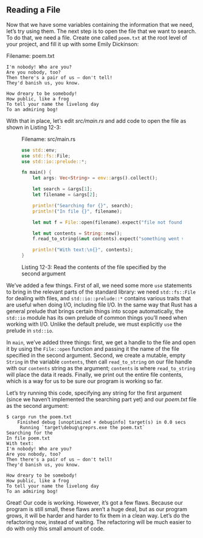 ## Reading a File

Now that we have some variables containing the information that we need, let’s
try using them. The next step is to open the file that we want to search. To do
that, we need a file. Create one called `poem.txt` at the root level of your
project, and fill it up with some Emily Dickinson:

<span class="filename">Filename: poem.txt</span>

```text
I'm nobody! Who are you?
Are you nobody, too?
Then there's a pair of us — don't tell!
They'd banish us, you know.

How dreary to be somebody!
How public, like a frog
To tell your name the livelong day
To an admiring bog!
```

<!-- Public domain Emily Dickinson poem. This will work best with something
short, but that has multiple lines and some repetition. We could search through
code; that gets a bit meta and possibly confusing... Changes to this are most
welcome. /Carol -->

With that in place, let’s edit *src/main.rs* and add code to open the file as
shown in Listing 12-3:

<figure>
<span class="filename">Filename: src/main.rs</span>

```rust
use std::env;
use std::fs::File;
use std::io::prelude::*;

fn main() {
    let args: Vec<String> = env::args().collect();

    let search = &args[1];
    let filename = &args[2];

    println!("Searching for {}", search);
    println!("In file {}", filename);

    let mut f = File::open(filename).expect("file not found");

    let mut contents = String::new();
    f.read_to_string(&mut contents).expect("something went wrong reading the file");

    println!("With text:\n{}", contents);
}
```

<figcaption>

Listing 12-3: Read the contents of the file specified by the second argument

</figcaption>
</figure>

<!-- Will add ghosting and wingdings in libreoffice /Carol -->

We’ve added a few things. First of all, we need some more `use` statements to
bring in the relevant parts of the standard library: we need `std::fs::File`
for dealing with files, and `std::io::prelude::*` contains various traits that
are useful when doing I/O, including file I/O. In the same way that Rust has a
general prelude that brings certain things into scope automatically, the
`std::io` module has its own prelude of common things you’ll need when working
with I/O. Unlike the default prelude, we must explicitly `use` the prelude in
`std::io`.

In `main`, we’ve added three things: first, we get a handle to the file and
open it by using the `File::open` function and passing it the name of the file
specified in the second argument. Second, we create a mutable, empty `String`
in the variable `contents`, then call `read_to_string` on our file handle with
our `contents` string as the argument; `contents` is where `read_to_string`
will place the data it reads. Finally, we print out the entire file contents,
which is a way for us to be sure our program is working so far.

Let’s try running this code, specifying any string for the first argument (since
we haven’t implemented the searching part yet) and our *poem.txt* file as the
second argument:

```text
$ cargo run the poem.txt
    Finished debug [unoptimized + debuginfo] target(s) in 0.0 secs
     Running `target\debug\greprs.exe the poem.txt`
Searching for the
In file poem.txt
With text:
I'm nobody! Who are you?
Are you nobody, too?
Then there's a pair of us — don't tell!
They'd banish us, you know.

How dreary to be somebody!
How public, like a frog
To tell your name the livelong day
To an admiring bog!
```

Great! Our code is working. However, it’s got a few flaws. Because our program
is still small, these flaws aren’t a huge deal, but as our program grows, it
will be harder and harder to fix them in a clean way. Let’s do the refactoring
now, instead of waiting. The refactoring will be much easier to do with only
this small amount of code.
